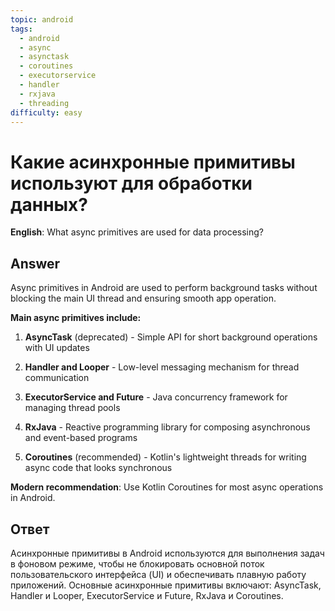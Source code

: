 ```yaml
---
topic: android
tags:
  - android
  - async
  - asynctask
  - coroutines
  - executorservice
  - handler
  - rxjava
  - threading
difficulty: easy
---
```


# Какие асинхронные примитивы используют для обработки данных?

**English**: What async primitives are used for data processing?

## Answer

Async primitives in Android are used to perform background tasks without blocking the main UI thread and ensuring smooth app operation.

**Main async primitives include:**

1. **AsyncTask** (deprecated) - Simple API for short background operations with UI updates

2. **Handler and Looper** - Low-level messaging mechanism for thread communication

3. **ExecutorService and Future** - Java concurrency framework for managing thread pools

4. **RxJava** - Reactive programming library for composing asynchronous and event-based programs

5. **Coroutines** (recommended) - Kotlin's lightweight threads for writing async code that looks synchronous

**Modern recommendation**: Use Kotlin Coroutines for most async operations in Android.

## Ответ

Асинхронные примитивы в Android используются для выполнения задач в фоновом режиме, чтобы не блокировать основной поток пользовательского интерфейса (UI) и обеспечивать плавную работу приложений. Основные асинхронные примитивы включают: AsyncTask, Handler и Looper, ExecutorService и Future, RxJava и Coroutines.

